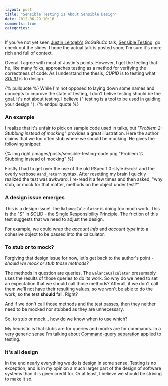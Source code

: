 ```yaml
---
layout: post
title: "Sensible Testing is About Sensible Design"
date: 2012-06-29 10:16
comments: true
categories:
---
```


If you've not yet seen [Justin Leitgeb's][justin] GoGaRuCo talk,
[Sensible Testing][sensible-testing], go check out the slides. I hope the
actual talk is posted soon; I'm sure it's more rich and full of context.

Overall I agree with most of Justin's points. However, I get the feeling that
he, like many folks, approaches testing as a method for verifying the
correctness of code. As I understand the thesis, *CUPID* is to testing what
*[SOLID][solid]*
is to design.

{% pullquote %}
While I'm not opposed to laying down some names and concepts to improve the
state of testing, I don't belive testing should be the goal. It's not about
testing. I believe {" testing is a tool to be used in guiding your design "}.
{% endpullquote %}

<!-- more -->

### An example

I realize that it's unfair to pick on sample code used in talks, but _"Problem
2: Stubbing instead of mocking"_ provides a great illustration. Here the author
claims that we too often stub where we should be mocking. He gives the
following snippet:

{% img right /images/posts/sensible-testing-code.png "Problem 2: Stubbing instead of mocking" %}

Firstly I had to get over the use of the old RSpec 1.0-style `#stub!` and the
overly verbose `#and_return` syntax. After resetting my brain I quickly
realized the test was awkward. I re-read it a few times and then asked, "why
stub, or mock for that matter, methods on the object under test?"

### A design issue emerges

This is a design issue! The `BalanceCalculator` is doing too much work. This is
the "S" in SOLID - the Single Responsibility Principle. The friction of this
test suggests that we need to adjust the design.

For example, we could wrap the _account info_ and _account type_ into a cohesive
object to be passed into the calculator.

### To stub or to mock?

Forgiving that design issue for now, let's get back to the author's point -
_should we mock or stub those methods?_

The methods in question are queries. The `BalanceCalculator` presumably uses
the results of those queries to do its work. So why do we need to set an
expectation that we should call those methods? Afterall, if we don't call them
we'll not have their resulting values, so we won't be able to do the work, so
the test __should__ fail. Right?

And if we don't call those methods and the test passes, then they neither need
to be mocked nor stubbed as they are unnecessary.

So, to stub or mock... how do we know when to use which?

My heuristic is that stubs are for queries and mocks are for commands. In a
very generic sense I'm talking about [Command-query separation][cqrs] applied
to testing.

### It's all design

In the end nearly everything we do is design in some sense. Testing is no
exception, and is in my opinion a much larger part of the design of software
systems than it is given credit for. Or at least, I believe we should be
striving to make it so.


[justin]: http://justinleitgeb.com/
[sensible-testing]: http://justinleitgeb.com/wp-content/uploads/2012/06/SensibleTesting.pdf
[solid]: http://butunclebob.com/ArticleS.UncleBob.PrinciplesOfOod
[cqrs]: http://en.wikipedia.org/wiki/Command-query_separation
